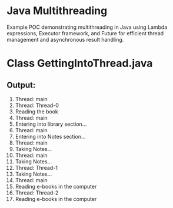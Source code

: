 # Java Multithreading
Example POC demonstrating multithreading in Java using Lambda expressions, Executor framework, and Future for efficient thread management and asynchronous result handling.

# Class GettingIntoThread.java
## Output:
1. Thread: main 
2. Thread: Thread-0 
3. Reading the book 
4. Thread: main 
5. Entering into library section... 
6. Thread: main 
7. Entering into Notes section... 
8. Thread: main 
9. Taking Notes... 
10. Thread: main 
11. Taking Notes... 
12. Thread: Thread-1 
13. Taking Notes... 
14. Thread: main 
15. Reading e-books in the computer 
16. Thread: Thread-2 
17. Reading e-books in the computer
